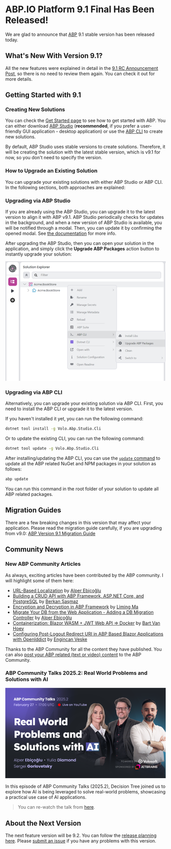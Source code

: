 # ABP.IO Platform 9.1 Final Has Been Released!

We are glad to announce that [ABP](https://abp.io/) 9.1 stable version has been released today. 

## What's New With Version 9.1?

All the new features were explained in detail in the [9.1 RC Announcement Post](https://abp.io/community/articles/abp-platform-9.1-rc-has-been-released-wws5l00k), so there is no need to review them again. You can check it out for more details. 

## Getting Started with 9.1

### Creating New Solutions

You can check the [Get Started page](https://abp.io/get-started) to see how to get started with ABP. You can either download [ABP Studio](https://abp.io/get-started#abp-studio-tab) (**recommended**, if you prefer a user-friendly GUI application - desktop application) or use the [ABP CLI](https://abp.io/docs/latest/cli) to create new solutions.

By default, ABP Studio uses stable versions to create solutions. Therefore, it will be creating the solution with the latest stable version, which is v9.1 for now, so you don't need to specify the version.

### How to Upgrade an Existing Solution

You can upgrade your existing solutions with either ABP Studio or ABP CLI. In the following sections, both approaches are explained:

### Upgrading via ABP Studio

If you are already using the ABP Studio, you can upgrade it to the latest version to align it with ABP v9.1. ABP Studio periodically checks for updates in the background, and when a new version of ABP Studio is available, you will be notified through a modal. Then, you can update it by confirming the opened modal. See [the documentation](https://abp.io/docs/latest/studio/installation#upgrading) for more info.

After upgrading the ABP Studio, then you can open your solution in the application, and simply click the **Upgrade ABP Packages** action button to instantly upgrade your solution:

![](upgrade-abp-packages.png)

### Upgrading via ABP CLI

Alternatively, you can upgrade your existing solution via ABP CLI. First, you need to install the ABP CLI or upgrade it to the latest version.

If you haven't installed it yet, you can run the following command:

```bash
dotnet tool install -g Volo.Abp.Studio.Cli
```

Or to update the existing CLI, you can run the following command:

```bash
dotnet tool update -g Volo.Abp.Studio.Cli
```

After installing/updating the ABP CLI, you can use the [`update` command](https://abp.io/docs/latest/CLI#update) to update all the ABP related NuGet and NPM packages in your solution as follows:

```bash
abp update
```

You can run this command in the root folder of your solution to update all ABP related packages.

## Migration Guides

There are a few breaking changes in this version that may affect your application. Please read the migration guide carefully, if you are upgrading from v9.0: [ABP Version 9.1 Migration Guide](https://abp.io/docs/latest/release-info/migration-guides/abp-9-1)

## Community News

### New ABP Community Articles

As always, exciting articles have been contributed by the ABP community. I will highlight some of them here:

* [URL-Based Localization](https://abp.io/community/articles/urlbased-localization-3ivzinbb) by [Alper Ebiçoğlu](https://twitter.com/alperebicoglu)
* [Building a CRUD API with ABP Framework, ASP.NET Core, and PostgreSQL](https://abp.io/community/articles/building-a-crud-api-with-abp-framework-asp.net-core-and-postgresql-elrj0old) by [Berkan Şaşmaz](https://github.com/berkansasmaz) 
* [Encryption and Decryption in ABP Framework](https://abp.io/community/articles/encryption-and-decryption-in-abp-framework-37uqhdwz) by [Liming Ma](https://github.com/maliming)
* [Migrate Your DB from the Web Application - Adding a DB Migration Controller](https://abp.io/community/articles/migrate-your-db-from-the-web-application-adding-a-db-migration-controller-in-abp-framework-x3u3uvk3) by [Alper Ebiçoğlu](https://twitter.com/alperebicoglu)
* [Containerization: Blazor WASM + JWT Web API => Docker](https://abp.io/community/articles/containerization-blazor-wasm-jwt-web-api-docker-i3eirlsf) by [Bart Van Hoey](https://abp.io/community/members/bartvanhoey)
* [Configuring Post-Logout Redirect URI in ABP Based Blazor Applications with OpenIddict](https://abp.io/community/articles/configuring-postlogout-redirect-uri-in-abp-based-blazor-applications-with-openiddict-1t84suxg) by [Engincan Veske](https://github.com/EngincanV)

Thanks to the ABP Community for all the content they have published. You can also [post your ABP related (text or video) content](https://abp.io/community/posts/create) to the ABP Community.

### ABP Community Talks 2025.2: Real World Problems and Solutions with AI

![](community-talks.png)

In this episode of ABP Community Talks (2025.2), Decision Tree joined us to explore how AI is being leveraged to solve real-world problems, showcasing a practical use case of AI applications.

> You can re-watch the talk from [here](https://www.youtube.com/watch?v=CXpWjxCIY_E).

## About the Next Version

The next feature version will be 9.2. You can follow the [release planning here](https://github.com/abpframework/abp/milestones). Please [submit an issue](https://github.com/abpframework/abp/issues/new) if you have any problems with this version.
